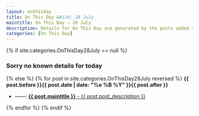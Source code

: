 ```yaml
---
layout: onthisday
title: On This Day &#124; 28 July
maintitle: On This Day — 28 July
description: Details for On This Day are genarated by the posts added to the website so the content is subject to changes/updates over time.
categories: [On This Day]
---
```


{% if site.categories.OnThisDay28July == null %}
<h3>Sorry no known details for today</h3>
{% else %}
{% for post in site.categories.OnThisDay28July reversed %}
<strong>{{ post.before }}{{ post.date | date: "%e %B %Y" }}{{ post.after }}</strong>
<ul>
<li> ——: <a class="{{ post.class }}" href="{{ post.url }}"><strong>{{ post.maintitle }}</strong> - {{ post.post_description }}</a></li>
</ul>
{% endfor %}
{% endif %}

